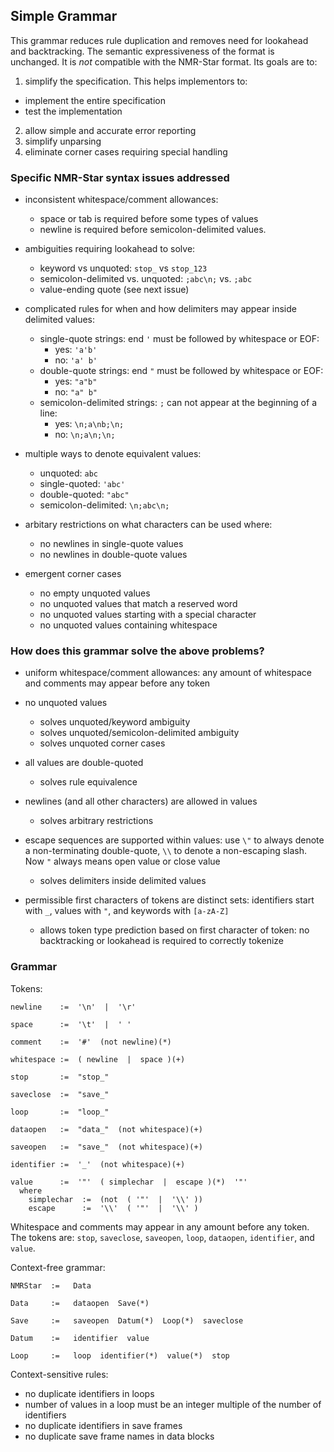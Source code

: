 ## Simple Grammar ##

This grammar reduces rule duplication and removes need for lookahead and backtracking.
The semantic expressiveness of the format is unchanged.
It is *not* compatible with the NMR-Star format.  Its goals are to:

 1. simplify the specification.  This helps implementors to:
   - implement the entire specification
   - test the implementation
 2. allow simple and accurate error reporting 
 3. simplify unparsing
 4. eliminate corner cases requiring special handling


### Specific NMR-Star syntax issues addressed ###

 - inconsistent whitespace/comment allowances:
   - space or tab is required before some types of values
   - newline is required before semicolon-delimited values.  
 
 - ambiguities requiring lookahead to solve:
   - keyword vs unquoted:  `stop_` vs `stop_123`
   - semicolon-delimited vs. unquoted:  `;abc\n;` vs. `;abc`
   - value-ending quote (see next issue)
 
 - complicated rules for when and how delimiters may appear inside 
   delimited values:
   - single-quote strings: end `'` must be followed by whitespace or EOF:
     - yes: `'a'b'`
     - no: `'a' b'`
   - double-quote strings: end `"` must be followed by whitespace or EOF:
     - yes: `"a"b"`
     - no: `"a" b"`
   - semicolon-delimited strings:  `;` can not appear at the beginning of a line:
     - yes: `\n;a\nb;\n;`
     - no: `\n;a\n;\n;`
 
 - multiple ways to denote equivalent values:
   - unquoted:  `abc`
   - single-quoted: `'abc'`
   - double-quoted: `"abc"`
   - semicolon-delimited: `\n;abc\n;`
 
 - arbitary restrictions on what characters can be used where:
   - no newlines in single-quote values
   - no newlines in double-quote values
 
 - emergent corner cases
   - no empty unquoted values
   - no unquoted values that match a reserved word
   - no unquoted values starting with a special character
   - no unquoted values containing whitespace


### How does this grammar solve the above problems? ###

 - uniform whitespace/comment allowances:  any amount of whitespace
   and comments may appear before any token
 
 - no unquoted values
   - solves unquoted/keyword ambiguity
   - solves unquoted/semicolon-delimited ambiguity
   - solves unquoted corner cases
 
 - all values are double-quoted
   - solves rule equivalence
 
 - newlines (and all other characters) are allowed in values
   - solves arbitrary restrictions
 
 - escape sequences are supported within values:  use `\"` to always denote 
   a non-terminating double-quote, `\\` to denote a non-escaping slash.  Now
   `"` always means open value or close value
   - solves delimiters inside delimited values
 
 - permissible first characters of tokens are distinct sets:  identifiers
   start with `_`, values with `"`, and keywords with `[a-zA-Z]`
   - allows token type prediction based on first character of token: no
     backtracking or lookahead is required to correctly tokenize


### Grammar ###

Tokens:

    newline    :=  '\n'  |  '\r'
    
    space      :=  '\t'  |  ' '

    comment    :=  '#'  (not newline)(*)

    whitespace :=  ( newline  |  space )(+)

    stop       :=  "stop_"

    saveclose  :=  "save_"

    loop       :=  "loop_"

    dataopen   :=  "data_"  (not whitespace)(+)

    saveopen   :=  "save_"  (not whitespace)(+)

    identifier :=  '_'  (not whitespace)(+)
    
    value      :=  '"'  ( simplechar  |  escape )(*)  '"'
      where
        simplechar  :=  (not  ( '"'  |  '\\' ))
        escape      :=  '\\'  ( '"'  |  '\\' )

Whitespace and comments may appear in any amount before any token.  The tokens
are: `stop`, `saveclose`, `saveopen`, `loop`, `dataopen`, `identifier`, and `value`.

Context-free grammar:

    NMRStar  :=   Data 
        
    Data     :=   dataopen  Save(*)
        
    Save     :=   saveopen  Datum(*)  Loop(*)  saveclose
        
    Datum    :=   identifier  value
        
    Loop     :=   loop  identifier(*)  value(*)  stop

Context-sensitive rules:

 - no duplicate identifiers in loops
 - number of values in a loop must be an integer multiple of the number of identifiers
 - no duplicate identifiers in save frames
 - no duplicate save frame names in data blocks
